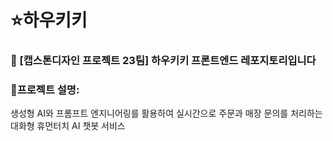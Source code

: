# ⭐하우키키
### 📌 [캡스톤디자인 프로젝트 23팀] 하우키키 프론트엔드 레포지토리입니다

### 📜프로젝트 설명:
생성형 AI와 프롬프트 엔지니어링를 활용하여 실시간으로 주문과 매장 문의를 처리하는 대화형 휴먼터치 AI 챗봇 서비스
